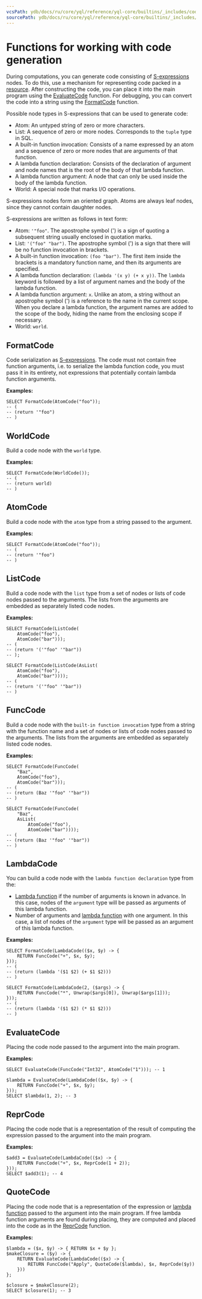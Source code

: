 ```yaml
---
vcsPath: ydb/docs/ru/core/yql/reference/yql-core/builtins/_includes/codegen.md
sourcePath: ydb/docs/ru/core/yql/reference/yql-core/builtins/_includes/codegen.md
---
```

# Functions for working with code generation

During computations, you can generate code consisting of [S-expressions](/docs/s_expressions) nodes. To do this, use a mechanism for representing code packed in a [resource](../../types/special.md). After constructing the code, you can place it into the main program using the [EvaluateCode](#evaluatecode) function. For debugging, you can convert the code into a string using the [FormatCode](#formatcode) function.

Possible node types in S-expressions that can be used to generate code:

* Atom: An untyped string of zero or more characters.
* List: A sequence of zero or more nodes. Corresponds to the `tuple` type in SQL.
* A built-in function invocation: Consists of a name expressed by an atom and a sequence of zero or more nodes that are arguments of that function.
* A lambda function declaration: Consists of the declaration of argument and node names that is the root of the body of that lambda function.
* A lambda function argument: A node that can only be used inside the body of the lambda function.
* World: A special node that marks I/O operations.

S-expressions nodes form an oriented graph. Atoms are always leaf nodes, since they cannot contain daughter nodes.

S-expressions are written as follows in text form:

* Atom: ```'"foo"```. The apostrophe symbol (') is a sign of quoting a subsequent string usually enclosed in quotation marks.
* List: ```'("foo" "bar")```. The apostrophe symbol (') is a sign that there will be no function invocation in brackets.
* A built-in function invocation: ```(foo "bar")```. The first item inside the brackets is a mandatory function name, and then its arguments are specified.
* A lambda function declaration: ```(lambda '(x y) (+ x y))```. The `lambda` keyword is followed by a list of argument names and the body of the lambda function.
* A lambda function argument: ```x```. Unlike an atom, a string without an apostrophe symbol (') is a reference to the name in the current scope. When you declare a lambda function, the argument names are added to the scope of the body, hiding the name from the enclosing scope if necessary.
* World: ```world```.

<!-- {% note info %}

There is a [separate introductory article](../../guides/codegen.md) about the code generation mechanism. Below is a reference on the specific functions.

{% endnote %} -->

## FormatCode

Code serialization as [S-expressions](/docs/s_expressions). The code must not contain free function arguments, i.e. to serialize the lambda function code, you must pass it in its entirety, not expressions that potentially contain lambda function arguments.

**Examples:**
```yql
SELECT FormatCode(AtomCode("foo"));
-- (
-- (return '"foo")
-- )
```

## WorldCode

Build a code node with the `world` type.

**Examples:**
```yql
SELECT FormatCode(WorldCode());
-- (
-- (return world)
-- )
```

## AtomCode

Build a code node with the `atom` type from a string passed to the argument.

**Examples:**
```yql
SELECT FormatCode(AtomCode("foo"));
-- (
-- (return '"foo")
-- )
```

## ListCode

Build a code node with the `list` type from a set of nodes or lists of code nodes passed to the arguments. The lists from the arguments are embedded as separately listed code nodes.

**Examples:**
```yql
SELECT FormatCode(ListCode(
    AtomCode("foo"),
    AtomCode("bar")));
-- (
-- (return '('"foo" '"bar"))
-- );

SELECT FormatCode(ListCode(AsList(
    AtomCode("foo"),
    AtomCode("bar"))));
-- (
-- (return '('"foo" '"bar"))
-- )
```

## FuncCode

Build a code node with the `built-in function invocation` type from a string with the function name and a set of nodes or lists of code nodes passed to the arguments. The lists from the arguments are embedded as separately listed code nodes.

**Examples:**
```yql
SELECT FormatCode(FuncCode(
    "Baz",
    AtomCode("foo"),
    AtomCode("bar")));
-- (
-- (return (Baz '"foo" '"bar"))
-- )

SELECT FormatCode(FuncCode(
    "Baz",
    AsList(
        AtomCode("foo"),
        AtomCode("bar"))));
-- (
-- (return (Baz '"foo" '"bar"))
-- )
```

## LambdaCode

You can build a code node with the `lambda function declaration` type from the:

* [Lambda function](../../syntax/expressions.md#lambda) if the number of arguments is known in advance. In this case, nodes of the `argument` type will be passed as arguments of this lambda function.
* Number of arguments and [lambda function](../../syntax/expressions.md#lambda) with one argument. In this case, a list of nodes of the `argument` type will be passed as an argument of this lambda function.

**Examples:**
```yql
SELECT FormatCode(LambdaCode(($x, $y) -> {
    RETURN FuncCode("+", $x, $y);
}));
-- (
-- (return (lambda '($1 $2) (+ $1 $2)))
-- )

SELECT FormatCode(LambdaCode(2, ($args) -> {
    RETURN FuncCode("*", Unwrap($args[0]), Unwrap($args[1]));
}));
-- (
-- (return (lambda '($1 $2) (* $1 $2)))
-- )
```

## EvaluateCode

Placing the code node passed to the argument into the main program.

**Examples:**
```yql
SELECT EvaluateCode(FuncCode("Int32", AtomCode("1"))); -- 1

$lambda = EvaluateCode(LambdaCode(($x, $y) -> {
    RETURN FuncCode("+", $x, $y);
}));
SELECT $lambda(1, 2); -- 3
```

## ReprCode

Placing the code node that is a representation of the result of computing the expression passed to the argument into the main program.

**Examples:**
```yql
$add3 = EvaluateCode(LambdaCode(($x) -> {
    RETURN FuncCode("+", $x, ReprCode(1 + 2));
}));
SELECT $add3(1); -- 4
```

## QuoteCode

Placing the code node that is a representation of the expression or [lambda function](../../syntax/expressions.md#lambda) passed to the argument into the main program. If free lambda function arguments are found during placing, they are computed and placed into the code as in the [ReprCode](#reprcode) function.

**Examples:**
```yql
$lambda = ($x, $y) -> { RETURN $x + $y };
$makeClosure = ($y) -> {
    RETURN EvaluateCode(LambdaCode(($x) -> {
        RETURN FuncCode("Apply", QuoteCode($lambda), $x, ReprCode($y))
    }))
};

$closure = $makeClosure(2);
SELECT $closure(1); -- 3
```
